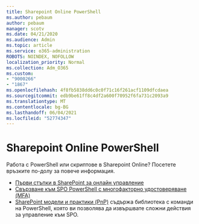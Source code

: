 ```yaml
---
title: Sharepoint Online PowerShell
ms.author: pebaum
author: pebaum
manager: scotv
ms.date: 04/21/2020
ms.audience: Admin
ms.topic: article
ms.service: o365-administration
ROBOTS: NOINDEX, NOFOLLOW
localization_priority: Normal
ms.collection: Adm_O365
ms.custom:
- "9000266"
- "1867"
ms.openlocfilehash: 4f8fb5838dd6c0c0f71c16f261acf1109dfcdaea
ms.sourcegitcommit: edb9be61ff8c4df2a600f70952f6fa731c2093a9
ms.translationtype: MT
ms.contentlocale: bg-BG
ms.lasthandoff: 06/04/2021
ms.locfileid: "52774347"
---
```

# <a name="sharepoint-online-powershell"></a>Sharepoint Online PowerShell

Работа с PowerShell или скриптове в Sharepoint Online? Посетете връзките по-долу за повече информация.
- [Първи стъпки в SharePoint за онлайн управление](/powershell/sharepoint/sharepoint-online/connect-sharepoint-online?view=sharepoint-ps)
- [Свързване към SPO PowerShell с многофакторно удостоверяване (MFA)](/powershell/sharepoint/sharepoint-online/connect-sharepoint-online?view=sharepoint-ps#to-connect-with-multifactor-authentication-mfa)
- [SharePoint модели и практики (PnP)](/powershell/sharepoint/sharepoint-pnp/sharepoint-pnp-cmdlets?view=sharepoint-ps) съдържа библиотека с команди на PowerShell, която ви позволява да извършвате сложни действия за управление към SPO.